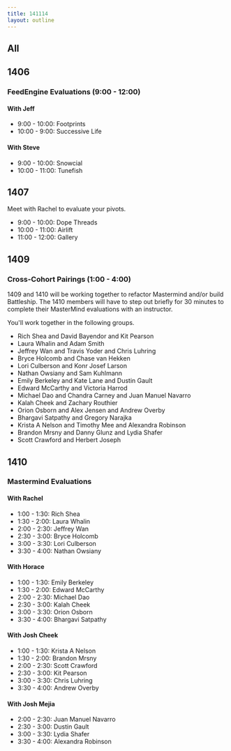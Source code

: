 ```yaml
---
title: 141114
layout: outline
---
```


## All

## 1406

### FeedEngine Evaluations (9:00 - 12:00)

#### With Jeff

* 9:00 - 10:00: Footprints
* 10:00 - 9:00: Successive Life

#### With Steve

* 9:00 - 10:00: Snowcial
* 10:00 - 11:00: Tunefish

## 1407

Meet with Rachel to evaluate your pivots.

* 9:00 - 10:00: Dope Threads
* 10:00 - 11:00: Airlift
* 11:00 - 12:00: Gallery

## 1409

### Cross-Cohort Pairings (1:00 - 4:00)

1409 and 1410 will be working together to refactor Mastermind and/or build Battleship. The 1410 members will have to step out briefly for 30 minutes to complete their MasterMind evaluations with an instructor.

You'll work together in the following groups.

* Rich Shea and David Bayendor and Kit Pearson
* Laura Whalin and Adam Smith
* Jeffrey Wan and Travis Yoder and Chris Luhring
* Bryce Holcomb and Chase van Hekken
* Lori Culberson and Konr Josef Larson
* Nathan Owsiany and Sam Kuhlmann
* Emily Berkeley and Kate Lane and Dustin Gault
* Edward McCarthy and Victoria Harrod
* Michael Dao and Chandra Carney and Juan Manuel Navarro
* Kalah Cheek and Zachary Routhier
* Orion Osborn and Alex Jensen and Andrew Overby
* Bhargavi Satpathy and Gregory Narajka
* Krista A Nelson and Timothy Mee and Alexandra Robinson
* Brandon Mrsny and Danny Glunz and Lydia Shafer
* Scott Crawford and Herbert Joseph

## 1410

### Mastermind Evaluations

#### With Rachel

* 1:00 - 1:30: Rich Shea
* 1:30 - 2:00: Laura Whalin
* 2:00 - 2:30: Jeffrey Wan
* 2:30 - 3:00: Bryce Holcomb
* 3:00 - 3:30: Lori Culberson
* 3:30 - 4:00: Nathan Owsiany

#### With Horace

* 1:00 - 1:30: Emily Berkeley
* 1:30 - 2:00: Edward McCarthy
* 2:00 - 2:30: Michael Dao
* 2:30 - 3:00: Kalah Cheek
* 3:00 - 3:30: Orion Osborn
* 3:30 - 4:00: Bhargavi Satpathy

#### With Josh Cheek

* 1:00 - 1:30: Krista A Nelson
* 1:30 - 2:00: Brandon Mrsny
* 2:00 - 2:30: Scott Crawford
* 2:30 - 3:00: Kit Pearson
* 3:00 - 3:30: Chris Luhring
* 3:30 - 4:00: Andrew Overby

#### With Josh Mejia

* 2:00 - 2:30: Juan Manuel Navarro
* 2:30 - 3:00: Dustin Gault
* 3:00 - 3:30: Lydia Shafer
* 3:30 - 4:00: Alexandra Robinson